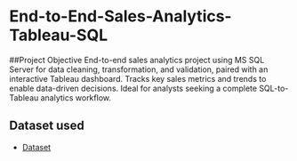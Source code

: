  # End-to-End-Sales-Analytics-Tableau-SQL
 ##Project Objective
  End-to-end sales analytics project using MS SQL Server for data cleaning, transformation, and       validation, paired with an interactive Tableau dashboard. Tracks key sales metrics and trends to    enable data-driven decisions. Ideal for analysts seeking a complete SQL-to-Tableau analytics        workflow.
  ## Dataset used
  - <a href = "https://github.com/RahulKhilchi/End-to-End-Sales-Analytics-Tableau-SQL/blob/main/Amazon%20Sale%20Report.zip"> Dataset </a>

